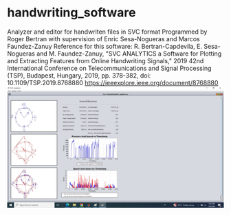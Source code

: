 # handwriting_software
Analyzer and editor for handwriten files in SVC format
Programmed by Roger Bertran with supervision of Enric Sesa-Nogueras and Marcos Faundez-Zanuy
Reference for this software:
R. Bertran-Capdevila, E. Sesa-Nogueras and M. Faundez-Zanuy, "SVC ANALYTICS a Software for Plotting and Extracting Features from Online Handwriting Signals," 2019 42nd International Conference on Telecommunications and Signal Processing (TSP), Budapest, Hungary, 2019, pp. 378-382, doi: 10.1109/TSP.2019.8768880
https://ieeexplore.ieee.org/document/8768880
![SVC Analytics](https://github.com/MFZBCN/handwriting_software/raw/editor-and-visualizer/SVC_analytics.jpg)
